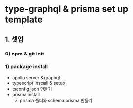 # type-graphql & prisma set up template

## 1. 셋업

### 0) npm & git init

### 1) package install

- apollo server & graphql
- typescript instsall & setup
- tsconfig.json 만들기
- prisma install
  - prisma 폴더와 schema.prisma 만들기
